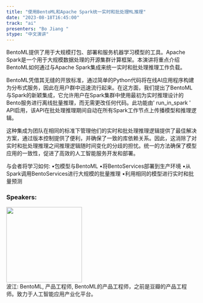 ```yaml
---
title: "使用BentoML和Apache Spark统一实时和批处理ML推理"
date: "2023-08-18T16:45:00"  
track: "ai"
presenters: "Bo Jiang "
stype: "中文演讲"
---
```

BentoML提供了用于大规模打包、部署和服务机器学习模型的工具。Apache Spark是一个用于大规模数据处理的开源集群计算框架。本演讲将重点介绍BentoML如何通过与Apache Spark集成来统一实时和批处理推理工作负载。

BentoML凭借其无缝的开放标准，通过简单的Python代码将在线AI应用程序构建为分布式服务，因此在用户群中迅速流行起来。在这方面，我们提出了BentoML与Spark的新颖集成，它允许用户在Spark集群中使用最初为实时推理设计的Bento服务进行离线批量推理，而无需更改任何代码。此功能由' run_in_spark ' API启用，该API在批处理推理期间自动在所有Spark工作节点上传播模型和推理逻辑。

这种集成为团队在相同的标准下管理他们的实时和批处理推理逻辑提供了最佳解决方案，通过版本控制提供了便利，并确保了一致的库依赖关系。因此，这消除了对实时和批处理推理之间推理逻辑随时间变化的分歧的担忧。统一的方法确保了模型应用的一致性，促进了高效的人工智能服务开发和部署。

与会者将学习如何:
•包模型与BentoML
•将BentoServices部署到生产环境
•从Spark调用BentoServices进行大规模的批量推理
•利用相同的模型进行实时和批量预测
 ### Speakers: 
 <img src="https://img.bagevent.com/resource/20230605/2140260520.jpg" width="200" /><br>波江: BentoML, 产品工程师, BentoML的产品工程师，之前是豆瓣的产品工程师。致力于人工智能应用产业化平台。
 <br><br>